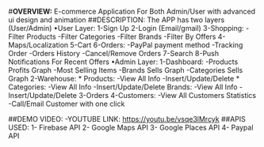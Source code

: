 #**OVERVIEW:**
	E-commerce Application For Both Admin/User with advanced ui design and animation
##DESCRIPTION: 
  The APP has two layers (User/Admin)
  •User Layer:
  	1-Sign Up
 	2-Login (Email/gmail)
  	3-Shopping:
     		-Filter Products 
     		-Filter Categories 
     		-Filter Brands
     		-Filter By Offers
 	4-Maps/Localization
 	5-Cart
 	6-Orders:
     		-PayPal payment method
     		-Tracking Order
     		-Orders History
     		-Cancel/Remove Orders
 	7-Search
 	8-Push Notifications For Recent Offers
  •Admin Layer:
	1-Dashboard:
      		-Products Profits Graph 
      		-Most Selling Items
      		-Brands Sells Graph
      		-Categories Sells Graph
  	2-Warehouse:
      		* Products:
          	   -View All Info
          	   -Insert/Update/Delete
      		* Categories:
          	   -View All Info
          	   -Insert/Update/Delete
      		Brands:
          	   -View All Info
          	   -Insert/Update/Delete
 	3-Orders
 	4-Customers:
     		-View All Customers Statistics
     		-Call/Email Customer with one click

##DEMO VIDEO:
	-YOUTUBE LINK: https://youtu.be/vsqe3lMrcyk
##APIS USED:
	1- Firebase API
	2- Google Maps API
	3- Google Places API 
	4- Paypal API



